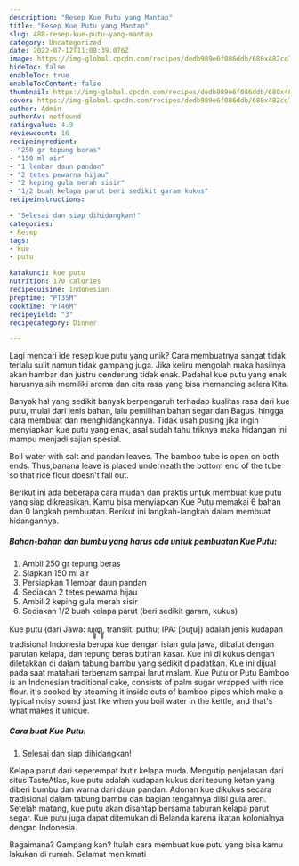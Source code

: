 ```yaml
---
description: "Resep Kue Putu yang Mantap"
title: "Resep Kue Putu yang Mantap"
slug: 488-resep-kue-putu-yang-mantap
category: Uncategorized
date: 2022-07-12T11:08:39.076Z
image: https://img-global.cpcdn.com/recipes/dedb989e6f086ddb/680x482cq70/kue-putu-foto-resep-utama.jpg
hideToc: false
enableToc: true
enableTocContent: false
thumbnail: https://img-global.cpcdn.com/recipes/dedb989e6f086ddb/680x482cq70/kue-putu-foto-resep-utama.jpg
cover: https://img-global.cpcdn.com/recipes/dedb989e6f086ddb/680x482cq70/kue-putu-foto-resep-utama.jpg
author: Admin
authorAv: notfound
ratingvalue: 4.9
reviewcount: 16
recipeingredient:
- "250 gr tepung beras"
- "150 ml air"
- "1 lembar daun pandan"
- "2 tetes pewarna hijau"
- "2 keping gula merah sisir"
- "1/2 buah kelapa parut beri sedikit garam kukus"
recipeinstructions:

- "Selesai dan siap dihidangkan!"
categories:
- Resep
tags:
- kue
- putu

katakunci: kue putu 
nutrition: 170 calories
recipecuisine: Indonesian
preptime: "PT35M"
cooktime: "PT46M"
recipeyield: "3"
recipecategory: Dinner

---
```





Lagi mencari ide resep kue putu yang unik? Cara membuatnya sangat tidak terlalu sulit namun tidak gampang juga. Jika keliru mengolah maka hasilnya akan hambar dan justru cenderung tidak enak. Padahal kue putu yang enak harusnya sih memiliki aroma dan cita rasa yang bisa memancing selera Kita.





Banyak hal yang sedikit banyak berpengaruh terhadap kualitas rasa dari kue putu, mulai dari jenis bahan, lalu pemilihan bahan segar dan Bagus, hingga cara membuat dan menghidangkannya. Tidak usah pusing jika ingin menyiapkan kue putu yang enak,      asal sudah tahu triknya maka hidangan ini mampu menjadi sajian spesial.














Boil water with salt and pandan leaves. The bamboo tube is open on both ends. Thus,banana leave is placed underneath the bottom end of the tube so that rice flour doesn&#39;t fall out.






Berikut ini ada beberapa cara mudah dan praktis untuk membuat kue putu yang siap dikreasikan. Kamu bisa menyiapkan Kue Putu memakai 6 bahan dan 0 langkah pembuatan. Berikut ini langkah-langkah dalam membuat hidangannya.

<!--inarticleads1-->

##### Bahan-bahan dan bumbu yang harus ada untuk pembuatan Kue Putu:

1. Ambil 250 gr tepung beras
1. Siapkan 150 ml air
1. Persiapkan 1 lembar daun pandan
1. Sediakan 2 tetes pewarna hijau
1. Ambil 2 keping gula merah sisir
1. Sediakan 1/2 buah kelapa parut (beri sedikit garam, kukus)


Kue putu (dari Jawa: ꦥꦸꦛꦸ, translit. puthu; IPA: [puʈu]) adalah jenis kudapan tradisional Indonesia berupa kue dengan isian gula jawa, dibalut dengan parutan kelapa, dan tepung beras butiran kasar. Kue ini di kukus dengan diletakkan di dalam tabung bambu yang sedikit dipadatkan. Kue ini dijual pada saat matahari terbenam sampai larut malam. Kue Putu or Putu Bamboo is an Indonesian traditional cake, consists of palm sugar wrapped with rice flour. it&#39;s cooked by steaming it inside cuts of bamboo pipes which make a typical noisy sound just like when you boil water in the kettle, and that&#39;s what makes it unique. 

<!--inarticleads2-->

##### Cara buat Kue Putu:


1. Selesai dan siap dihidangkan!

Kelapa parut dari seperempat butir kelapa muda. Mengutip penjelasan dari situs TasteAtlas, kue putu adalah kudapan kukus dari tepung ketan yang diberi bumbu dan warna dari daun pandan. Adonan kue dikukus secara tradisional dalam tabung bambu dan bagian tengahnya diisi gula aren. Setelah matang, kue putu akan disantap bersama taburan kelapa parut segar. Kue putu juga dapat ditemukan di Belanda karena ikatan kolonialnya dengan Indonesia. 

Bagaimana? Gampang kan? Itulah cara membuat kue putu yang bisa kamu lakukan di rumah. Selamat menikmati
